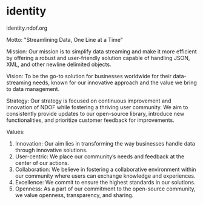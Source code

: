 # identity
identity.ndof.org


Motto:
"Streamlining Data, One Line at a Time"

Mission:
Our mission is to simplify data streaming and make it more efficient by offering a robust and user-friendly solution capable of handling JSON, XML, and other newline delimited objects.

Vision:
To be the go-to solution for businesses worldwide for their data-streaming needs, known for our innovative approach and the value we bring to data management.

Strategy:
Our strategy is focused on continuous improvement and innovation of NDOF while fostering a thriving user community. We aim to consistently provide updates to our open-source library, introduce new functionalities, and prioritize customer feedback for improvements.

Values:
1. Innovation: Our aim lies in transforming the way businesses handle data through innovative solutions.
2. User-centric: We place our community’s needs and feedback at the center of our actions.
3. Collaboration: We believe in fostering a collaborative environment within our community where users can exchange knowledge and experiences.
4. Excellence: We commit to ensure the highest standards in our solutions.
5. Openness: As a part of our commitment to the open-source community, we value openness, transparency, and sharing.
